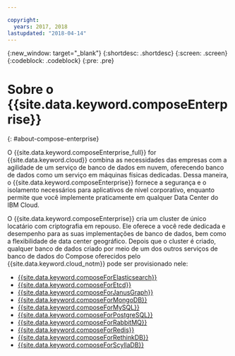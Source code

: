 ```yaml
---

copyright:
  years: 2017, 2018
lastupdated: "2018-04-14"
---
```


{:new_window: target="_blank"}
{:shortdesc: .shortdesc}
{:screen: .screen}
{:codeblock: .codeblock}
{:pre: .pre}

# Sobre o {{site.data.keyword.composeEnterprise}}
{: #about-compose-enterprise}

O {{site.data.keyword.composeEnterprise_full}} for {{site.data.keyword.cloud}} combina as necessidades das empresas com a agilidade de um serviço de banco de dados em nuvem, oferecendo banco de dados como um serviço em máquinas físicas dedicadas. Dessa maneira, o {{site.data.keyword.composeEnterprise}} fornece a segurança e o isolamento necessários para aplicativos de nível corporativo, enquanto permite que você implemente praticamente em qualquer Data Center do IBM Cloud.

O {{site.data.keyword.composeEnterprise}} cria um cluster de único locatário com criptografia em repouso. Ele oferece a você rede dedicada e desempenho para as suas implementações de banco de dados, bem como a flexibilidade de data center geográfico. Depois que o cluster é criado, qualquer banco de dados criado por meio de um dos outros serviços de banco de dados do Compose oferecidos pelo {{site.data.keyword.cloud_notm}} pode ser provisionado nele:

- [{{site.data.keyword.composeForElasticsearch}}](https://console.{DomainName}/catalog/services/compose-for-elasticsearch)
- [{{site.data.keyword.composeForEtcd}}](https://console.{DomainName}/catalog/services/compose-for-etcd)
- [{{site.data.keyword.composeForJanusGraph}}](https://console.{DomainName}/catalog/services/compose-for-janusgraph)
- [{{site.data.keyword.composeForMongoDB}}](https://console.{DomainName}/catalog/services/compose-for-mongodb)
- [{{site.data.keyword.composeForMySQL}}](https://console.{DomainName}/catalog/services/compose-for-mysql)
- [{{site.data.keyword.composeForPostgreSQL}}](https://console.{DomainName}/catalog/services/compose-for-postgresql)
- [{{site.data.keyword.composeForRabbitMQ}}](https://console.{DomainName}/catalog/services/compose-for-rabbitmq)
- [{{site.data.keyword.composeForRedis}}](https://console.{DomainName}/catalog/services/compose-for-redis)
- [{{site.data.keyword.composeForRethinkDB}}](https://console.{DomainName}/catalog/services/compose-for-rethinkdb)
- [{{site.data.keyword.composeForScyllaDB}}](https://console.{DomainName}/catalog/services/compose-for-scylladb)
